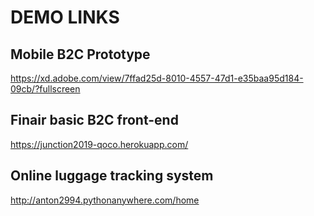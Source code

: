 # DEMO LINKS

## Mobile B2C Prototype
https://xd.adobe.com/view/7ffad25d-8010-4557-47d1-e35baa95d184-09cb/?fullscreen

## Finair basic B2C front-end 
https://junction2019-qoco.herokuapp.com/

## Online luggage tracking system
http://anton2994.pythonanywhere.com/home

